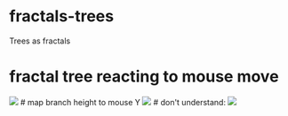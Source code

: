 # fractals-trees
Trees as fractals
# fractal tree reacting to mouse move
<img src="https://media.giphy.com/media/l0MYRT5cVjCAn2tQk/giphy.gif"/>
# map branch height to mouse Y
<img src="https://media.giphy.com/media/l2SqaOrE2kzKr2Sas/giphy.gif"/>
# don't understand:
<img src="https://media.giphy.com/media/26ufdGEKhDaXGwESc/giphy.gif"/>